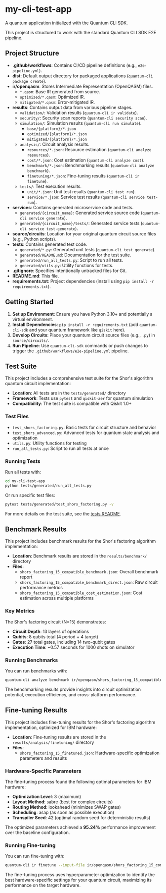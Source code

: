# my-cli-test-app

A quantum application initialized with the Quantum CLI SDK.

This project is structured to work with the standard Quantum CLI SDK E2E pipeline.

## Project Structure

- **.github/workflows**: Contains CI/CD pipeline definitions (e.g., `e2e-pipeline.yml`).
- **dist**: Default output directory for packaged applications (`quantum-cli package create`).
- **ir/openqasm**: Stores Intermediate Representation (OpenQASM) files.
  - `*.qasm`: Base IR generated from source.
  - `optimized/*.qasm`: Optimized IR.
  - `mitigated/*.qasm`: Error-mitigated IR.
- **results**: Contains output data from various pipeline stages.
  - `validation/`: Validation results (`quantum-cli ir validate`).
  - `security/`: Security scan reports (`quantum-cli security scan`).
  - `simulation/`: Simulation results (`quantum-cli run simulate`).
    - `base/{platform}/*.json`
    - `optimized/{platform}/*.json`
    - `mitigated/{platform}/*.json`
  - `analysis/`: Circuit analysis results.
    - `resources/*.json`: Resource estimation (`quantum-cli analyze resources`).
    - `cost/*.json`: Cost estimation (`quantum-cli analyze cost`).
    - `benchmark/*.json`: Benchmarking results (`quantum-cli analyze benchmark`).
    - `finetuning/*.json`: Fine-tuning results (`quantum-cli ir finetune`).
  - `tests/`: Test execution results.
    - `unit/*.json`: Unit test results (`quantum-cli test run`).
    - `service/*.json`: Service test results (`quantum-cli service test-run`).
- **services**: Contains generated microservice code and tests.
  - `generated/{circuit_name}`: Generated service source code (`quantum-cli service generate`).
  - `generated/{circuit_name}/tests/`: Generated service tests (`quantum-cli service test-generate`).
- **source/circuits**: Location for your original quantum circuit source files (e.g., Python scripts).
- **tests**: Contains generated test code.
  - `generated/*.py`: Generated unit tests (`quantum-cli test generate`).
  - `generated/README.md`: Documentation for the test suite.
  - `generated/run_all_tests.py`: Script to run all tests.
  - `generated/utils.py`: Utility functions for tests.
- **.gitignore**: Specifies intentionally untracked files for Git.
- **README.md**: This file.
- **requirements.txt**: Project dependencies (install using `pip install -r requirements.txt`).

## Getting Started

1.  **Set up Environment**: Ensure you have Python 3.10+ and potentially a virtual environment.
2.  **Install Dependencies**: `pip install -r requirements.txt` (add `quantum-cli-sdk` and your quantum framework like `qiskit` here).
3.  **Develop Circuits**: Place your quantum circuit source files (e.g., `.py`) in `source/circuits/`.
4.  **Run Pipeline**: Use `quantum-cli-sdk` commands or push changes to trigger the `.github/workflows/e2e-pipeline.yml` pipeline.

## Test Suite

This project includes a comprehensive test suite for the Shor's algorithm quantum circuit implementation:

- **Location**: All tests are in the `tests/generated/` directory
- **Framework**: Tests use `pytest` and `qiskit-aer` for quantum simulation
- **Compatibility**: The test suite is compatible with Qiskit 1.0+

### Test Files

- `test_shors_factoring.py`: Basic tests for circuit structure and behavior
- `test_shors_advanced.py`: Advanced tests for quantum state analysis and optimization
- `utils.py`: Utility functions for testing
- `run_all_tests.py`: Script to run all tests at once

### Running Tests

Run all tests with:

```bash
cd my-cli-test-app
python tests/generated/run_all_tests.py
```

Or run specific test files:

```bash
pytest tests/generated/test_shors_factoring.py -v
```

For more details on the test suite, see the [tests README](tests/generated/README.md).

## Benchmark Results

This project includes benchmark results for the Shor's factoring algorithm implementation:

- **Location**: Benchmark results are stored in the `results/benchmark/` directory
- **Files**: 
  - `shors_factoring_15_compatible_benchmark.json`: Overall benchmark report
  - `shors_factoring_15_compatible_benchmark_direct.json`: Raw circuit performance metrics
  - `shors_factoring_15_compatible_cost_estimation.json`: Cost estimation across multiple platforms

### Key Metrics

The Shor's factoring circuit (N=15) demonstrates:
- **Circuit Depth**: 13 layers of operations
- **Qubits**: 8 qubits total (4 period + 4 target)
- **Gates**: 27 total gates, including 14 two-qubit gates
- **Execution Time**: ~0.57 seconds for 1000 shots on simulator

### Running Benchmarks

You can run benchmarks with:

```bash
quantum-cli analyze benchmark ir/openqasm/shors_factoring_15_compatible.qasm --shots 1000 --output results/benchmark/shors_factoring_15_compatible_benchmark.json
```

The benchmarking results provide insights into circuit optimization potential, execution efficiency, and cross-platform performance.

## Fine-tuning Results

This project includes fine-tuning results for the Shor's factoring algorithm implementation, optimized for IBM hardware:

- **Location**: Fine-tuning results are stored in the `results/analysis/finetuning/` directory
- **Files**: 
  - `shors_factoring_15_finetuned.json`: Hardware-specific optimization parameters and results

### Hardware-Specific Parameters

The fine-tuning process found the following optimal parameters for IBM hardware:
- **Optimization Level**: 3 (maximum)
- **Layout Method**: sabre (best for complex circuits)
- **Routing Method**: lookahead (minimizes SWAP gates)
- **Scheduling**: asap (as soon as possible execution)
- **Transpiler Seed**: 42 (optimal random seed for deterministic results)

The optimized parameters achieved a **95.24%** performance improvement over the baseline configuration.

### Running Fine-tuning

You can run fine-tuning with:

```bash
quantum-cli ir finetune --input-file ir/openqasm/shors_factoring_15_compatible.qasm --output-file results/analysis/finetuning/shors_factoring_15_finetuned.json --hardware ibm --search random --shots 1024
```

The fine-tuning process uses hyperparameter optimization to identify the best hardware-specific settings for your quantum circuit, maximizing its performance on the target hardware.


